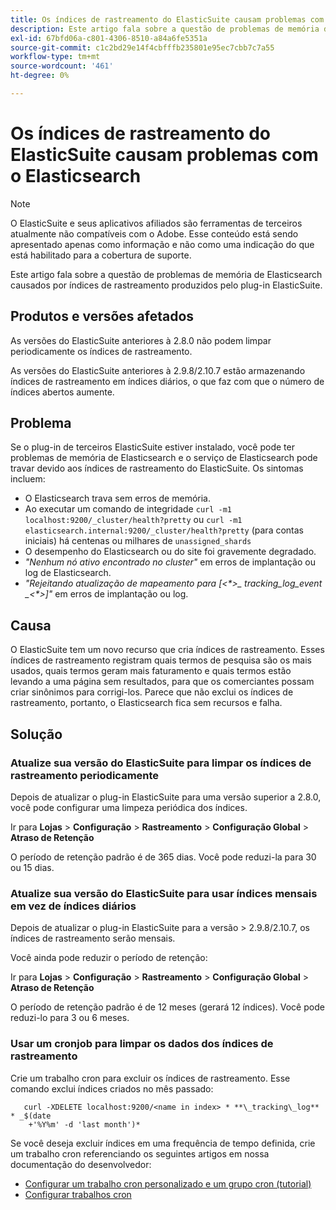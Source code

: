 ```yaml
---
title: Os índices de rastreamento do ElasticSuite causam problemas com o Elasticsearch
description: Este artigo fala sobre a questão de problemas de memória de Elasticsearch causados por índices de rastreamento produzidos pelo plug-in ElasticSuite.
exl-id: 67bfd06a-c801-4306-8510-a84a6fe5351a
source-git-commit: c1c2bd29e14f4cbfffb235801e95ec7cbb7c7a55
workflow-type: tm+mt
source-wordcount: '461'
ht-degree: 0%

---
```


# Os índices de rastreamento do ElasticSuite causam problemas com o Elasticsearch

>[!NOTE]
>
>O ElasticSuite e seus aplicativos afiliados são ferramentas de terceiros atualmente não compatíveis com o Adobe. Esse conteúdo está sendo apresentado apenas como informação e não como uma indicação do que está habilitado para a cobertura de suporte.

Este artigo fala sobre a questão de problemas de memória de Elasticsearch causados por índices de rastreamento produzidos pelo plug-in ElasticSuite.

## Produtos e versões afetados

As versões do ElasticSuite anteriores à 2.8.0 não podem limpar periodicamente os índices de rastreamento.

As versões do ElasticSuite anteriores à 2.9.8/2.10.7 estão armazenando índices de rastreamento em índices diários, o que faz com que o número de índices abertos aumente.

## Problema

Se o plug-in de terceiros ElasticSuite estiver instalado, você pode ter problemas de memória de Elasticsearch e o serviço de Elasticsearch pode travar devido aos índices de rastreamento do ElasticSuite. Os sintomas incluem:

* O Elasticsearch trava sem erros de memória.
* Ao executar um comando de integridade `curl -m1 localhost:9200/_cluster/health?pretty` ou `curl -m1 elasticsearch.internal:9200/_cluster/health?pretty` (para contas iniciais) há centenas ou milhares de `unassigned_shards`
* O desempenho do Elasticsearch ou do site foi gravemente degradado.
* *&quot;Nenhum nó ativo encontrado no cluster&quot;* em erros de implantação ou log de Elasticsearch.
* *&quot;Rejeitando atualização de mapeamento para [&lt;\*>_ tracking_log_event _&lt;\*>]&quot;* em erros de implantação ou log.

## Causa

O ElasticSuite tem um novo recurso que cria índices de rastreamento. Esses índices de rastreamento registram quais termos de pesquisa são os mais usados, quais termos geram mais faturamento e quais termos estão levando a uma página sem resultados, para que os comerciantes possam criar sinônimos para corrigi-los. Parece que não exclui os índices de rastreamento, portanto, o Elasticsearch fica sem recursos e falha.

## Solução

### Atualize sua versão do ElasticSuite para limpar os índices de rastreamento periodicamente

Depois de atualizar o plug-in ElasticSuite para uma versão superior a 2.8.0, você pode configurar uma limpeza periódica dos índices.

Ir para **Lojas** > **Configuração** > **Rastreamento** > **Configuração Global** > **Atraso de Retenção**

O período de retenção padrão é de 365 dias. Você pode reduzi-la para 30 ou 15 dias.

### Atualize sua versão do ElasticSuite para usar índices mensais em vez de índices diários

Depois de atualizar o plug-in ElasticSuite para a versão > 2.9.8/2.10.7, os índices de rastreamento serão mensais.

Você ainda pode reduzir o período de retenção:

Ir para **Lojas** > **Configuração** > **Rastreamento** > **Configuração Global** > **Atraso de Retenção**

O período de retenção padrão é de 12 meses (gerará 12 índices). Você pode reduzi-lo para 3 ou 6 meses.

### Usar um cronjob para limpar os dados dos índices de rastreamento

Crie um trabalho cron para excluir os índices de rastreamento. Esse comando exclui índices criados no mês passado:

```
   curl -XDELETE localhost:9200/<name in index> * **\_tracking\_log** * _$(date
    +'%Y%m' -d 'last month')*
```

Se você deseja excluir índices em uma frequência de tempo definida, crie um trabalho cron referenciando os seguintes artigos em nossa documentação do desenvolvedor:

* [Configurar um trabalho cron personalizado e um grupo cron (tutorial)](https://devdocs.magento.com/guides/v2.3/config-guide/cron/custom-cron-tut.html)
* [Configurar trabalhos cron](https://devdocs.magento.com/guides/v2.3/cloud/configure/setup-cron-jobs.html)
